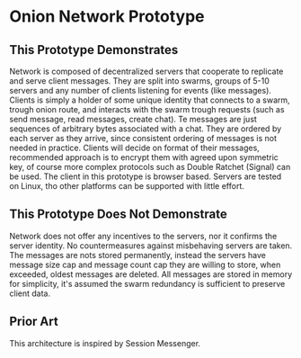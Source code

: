 # Onion Network Prototype

## This Prototype Demonstrates

Network is composed of decentralized servers that cooperate to replicate and serve client messages. They are split into swarms, groups of 5-10 servers and any number of clients listening for events (like messages). Clients is simply a holder of some unique identity that connects to a swarm, trough onion route, and interacts with the swarm trough requests (such as send message, read messages, create chat). Te messages are just sequences of arbitrary bytes associated with a chat. They are ordered by each server as they arrive, since consistent ordering of messages is not needed in practice. Clients will decide on format of their messages, recommended approach is to encrypt them with agreed upon symmetric key, of course more complex protocols such as Double Ratchet (Signal) can be used. The client in this prototype is browser based. Servers are tested on Linux, tho other platforms can be supported with little effort.

## This Prototype Does Not Demonstrate

Network does not offer any incentives to the servers, nor it confirms the server identity. No countermeasures against misbehaving servers are taken. The messages are nots stored permanently, instead the servers have message size cap and message count cap they are willing to store, when exceeded, oldest messages are deleted. All messages are stored in memory for simplicity, it's assumed the swarm redundancy is sufficient to preserve client data.

## Prior Art

This architecture is inspired by Session Messenger.

